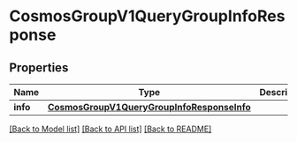 # CosmosGroupV1QueryGroupInfoResponse

## Properties
Name | Type | Description | Notes
------------ | ------------- | ------------- | -------------
**info** | [**CosmosGroupV1QueryGroupInfoResponseInfo**](CosmosGroupV1QueryGroupInfoResponseInfo.md) |  | [optional] 

[[Back to Model list]](../README.md#documentation-for-models) [[Back to API list]](../README.md#documentation-for-api-endpoints) [[Back to README]](../README.md)


